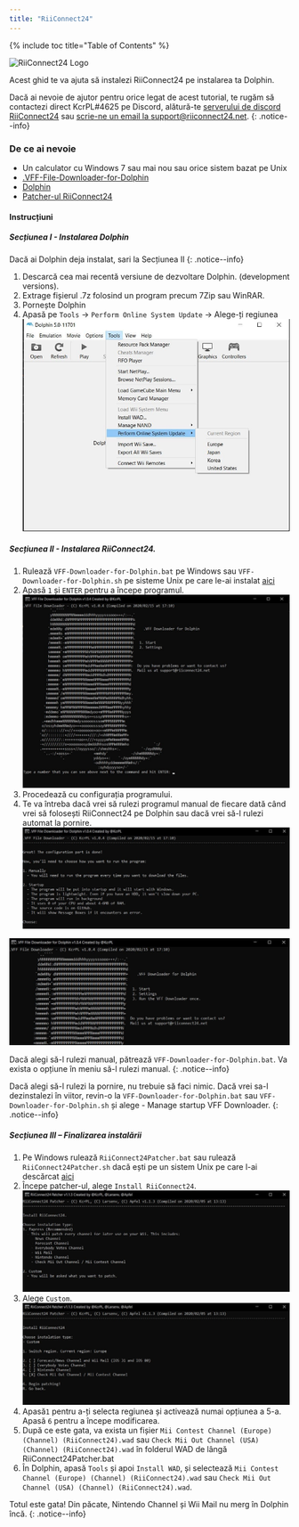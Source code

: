 ```yaml
---
title: "RiiConnect24"
---
```


{% include toc title="Table of Contents" %}

![RiiConnect24 Logo](/images/WiiRC24Logo.jpg)

Acest ghid te va ajuta să instalezi RiiConnect24 pe instalarea ta Dolphin.

Dacă ai nevoie de ajutor pentru orice legat de acest tutorial, te rugăm să contactezi direct KcrPL#4625 pe Discord, alătură-te [serverului de discord RiiConnect24](https://discord.gg/rc24) sau [scrie-ne un email la support@riiconnect24.net](mailto:support@riiconnect24.net).
{: .notice--info}

### De ce ai nevoie
* Un calculator cu Windows 7 sau mai nou sau orice sistem bazat pe Unix
* [.VFF-File-Downloader-for-Dolphin](https://github.com/RiiConnect24/.VFF-File-Downloader-for-Dolphin/releases)
* [Dolphin](https://dolphin-emu.org/download/)
* [Patcher-ul RiiConnect24](https://github.com/RiiConnect24/RiiConnect24-Patcher/releases)

#### Instrucțiuni

##### Secțiunea I - Instalarea Dolphin

Dacă ai Dolphin deja instalat, sari la Secțiunea II
{: .notice--info}

1. Descarcă cea mai recentă versiune de dezvoltare Dolphin. (development versions).
2. Extrage fișierul .7z folosind un program precum 7Zip sau WinRAR.
3. Pornește Dolphin
4. Apasă pe `Tools` -> `Perform Online System Update` -> Alege-ți regiunea ![Perform Online System Update](/images/Dolphin_RC24/1.jpg)

##### Secțiunea II - Instalarea RiiConnect24.

1. Rulează `VFF-Downloader-for-Dolphin.bat` pe Windows sau `VFF-Downloader-for-Dolphin.sh` pe sisteme Unix pe care le-ai instalat [aici](https://github.com/RiiConnect24/.VFF-File-Downloader-for-Dolphin/releases)
2. Apasă `1` și `ENTER` pentru a începe programul. ![Main Menu](/images/Dolphin_RC24/2.jpg)
3. Procedează cu configurația programului.
4. Te va întreba dacă vrei să rulezi programul manual de fiecare dată când vrei să folosești RiiConnect24 pe Dolphin sau dacă vrei să-l rulezi automat la pornire. ![Choose how to boot the program](/images/Dolphin_RC24/3.jpg)

![Run once](/images/Dolphin_RC24/4.jpg)

Dacă alegi să-l rulezi manual, pătrează `VFF-Downloader-for-Dolphin.bat`. Va exista o opțiune în meniu să-l rulezi manual.
{: .notice--info}

Dacă alegi să-l rulezi la pornire, nu trebuie să faci nimic. Dacă vrei sa-l dezinstalezi în viitor, revin-o la `VFF-Downloader-for-Dolphin.bat` sau `VFF-Downloader-for-Dolphin.sh` și alege - Manage startup VFF Downloader.
{: .notice--info}

##### Secțiunea III – Finalizarea instalării

1. Pe Windows rulează `RiiConnect24Patcher.bat` sau rulează `RiiConnect24Patcher.sh` dacă ești pe un sistem Unix pe care l-ai descărcat [aici](https://github.com/RiiConnect24/RiiConnect24-Patcher/releases)
2. Începe patcher-ul, alege `Install RiiConnect24`. ![Select Custom](/images/Dolphin_RC24/5.jpg)
3. Alege `Custom`. ![Select Check Mii Out Channel](/images/Dolphin_RC24/6.jpg)
4. Apasă`1` pentru a-ți selecta regiunea și activează numai opțiunea a 5-a. Apasă `6` pentru a începe modificarea.
5. După ce este gata, va exista un fișier `Mii Contest Channel (Europe) (Channel) (RiiConnect24).wad` sau `Check Mii Out Channel (USA) (Channel) (RiiConnect24).wad` în folderul WAD de lângă RiiConnect24Patcher.bat
6. În Dolphin, apasă `Tools` și apoi `Install WAD`, și selectează `Mii Contest Channel (Europe) (Channel) (RiiConnect24).wad` sau `Check Mii Out Channel (USA) (Channel) (RiiConnect24).wad`.

Totul este gata! Din păcate, Nintendo Channel și Wii Mail nu merg în Dolphin încă.
{: .notice--info}
